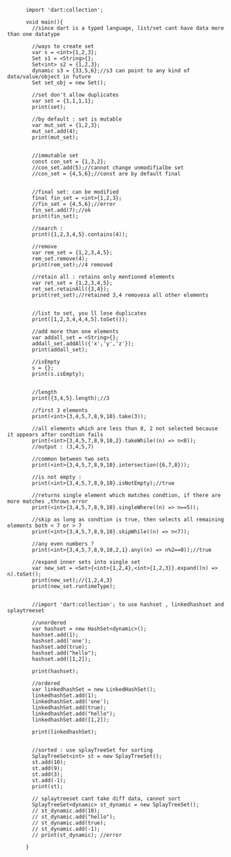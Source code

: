 
          import 'dart:collection';

          void main(){
            //since dart is a typed language, list/set cant have data more than one datatype 

            //ways to create set
            var s = <int>{1,2,3};
            Set s1 = <String>{};
            Set<int> s2 = {1,2,3};
            dynamic s3 = {33,5,6};//s3 can point to any kind of data/value/object in future
            Set set_obj = new Set();

            //set don't allow duplicates
            var set = {1,1,1,1};
            print(set);

            //by default : set is mutable
            var mut_set = {1,2,3};
            mut_set.add(4);
            print(mut_set);


            //immutable set
            const con_set = {1,3,2};
            //con_set.add(5);//cannot change unmodifialbe set
            //con_set = {4,5,6};//const are by default final


            //final set: can be modified
            final fin_set = <int>{1,2,3};
            //fin_set = {4,5,6};//error
            fin_set.add(7);//ok
            print(fin_set);

            //search : 
            print({1,2,3,4,5}.contains(4));

            //remove
            var rem_set = {1,2,3,4,5};
            rem_set.remove(4);
            print(rem_set);//4 removed

            //retain all : retains only mentioned elements 
            var ret_set = {1,2,3,4,5};
            ret_set.retainAll({3,4});
            print(ret_set);//retained 3,4 removesa all other elements


            //list to set, you ll lose duplicates
            print([1,2,3,4,4,4,5].toSet());

            //add more than one elements 
            var addall_set = <String>{};
            addall_set.addAll({'x','y','z'});
            print(addall_set);

            //isEmpty
            s = {};
            print(s.isEmpty);


            //length
            print({3,4,5}.length);//3

            //first 3 elements 
            print(<int>{3,4,5,7,8,9,10}.take(3));

            //all elements which are less than 8, 2 not selected because it appears after condtion fails
            print(<int>{3,4,5,7,8,9,10,2}.takeWhile((n) => n<8));
            //output : (3,4,5,7)

            //common between two sets
            print(<int>{3,4,5,7,8,9,10}.intersection({6,7,8}));

            //is not empty : 
            print(<int>{3,4,5,7,8,9,10}.isNotEmpty);//true

            //returns single element which matches condtion, if there are more matches ,throws error
            print(<int>{3,4,5,7,8,9,10}.singleWhere((n) => n==5));

            //skip as long as condtion is true, then selects all remaining elements both < 7 or > 7
            print(<int>{3,4,5,7,8,9,10}.skipWhile((n) => n<7));

            //any even numbers ? 
            print(<int>{3,4,5,7,8,9,10,2,1}.any((n) => n%2==0));//true

            //expand inner sets into single set
            var new_set = <Set>{<int>{1,2,4},<int>{1,2,3}}.expand((n) => n).toSet();
            print(new_set);//{1,2,4,3}
            print(new_set.runtimeType);


            //import 'dart:collection'; to use hashset , linkedhashset and splaytreeset

            //unordered
            var hashset = new HashSet<dynamic>();
            hashset.add(1);
            hashset.add('one');
            hashset.add(true);
            hashset.add("hello");
            hashset.add([1,2]);

            print(hashset);

            //ordered
            var linkedhashSet = new LinkedHashSet();
            linkedhashSet.add(1);
            linkedhashSet.add('one');
            linkedhashSet.add(true);
            linkedhashSet.add("hello");
            linkedhashSet.add([1,2]);

            print(linkedhashSet);


            //sorted : use splayTreeSet for sorting
            SplayTreeSet<int> st = new SplayTreeSet();
            st.add(10);
            st.add(9);
            st.add(3);
            st.add(-1);
            print(st);

            // splaytreeset cant take diff data, cannot sort
            SplayTreeSet<dynamic> st_dynamic = new SplayTreeSet();
            // st_dynamic.add(10);
            // st_dynamic.add("hello");
            // st_dynamic.add(true);
            // st_dynamic.add(-1);
            // print(st_dynamic); //error

          }

